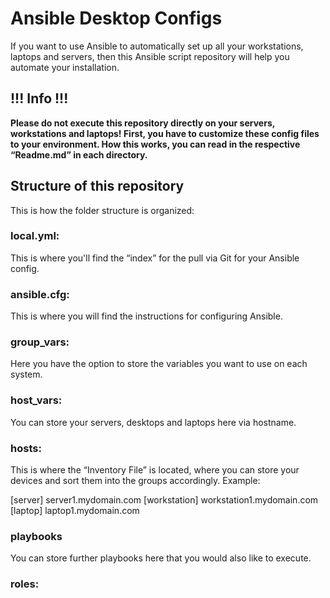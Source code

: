 # Ansible Desktop Configs

If you want to use Ansible to automatically set up all your workstations, laptops and servers, then this Ansible script repository will help you automate your installation.

## !!! Info !!!

**Please do not execute this repository directly on your servers, workstations and laptops!
First, you have to customize these config files to your environment. How this works, you can read in the respective “Readme.md” in each directory.**

## Structure of this repository

This is how the folder structure is organized:

### local.yml: 
This is where you'll find the “index” for the pull via Git for your Ansible config.

### ansible.cfg:
This is where you will find the instructions for configuring Ansible.

### group_vars:
Here you have the option to store the variables you want to use on each system.

### host_vars:
You can store your servers, desktops and laptops here via hostname.

### hosts:
This is where the “Inventory File” is located, where you can store your devices and sort them into the groups accordingly.
Example: 

[server]
server1.mydomain.com
[workstation]
workstation1.mydomain.com
[laptop]
laptop1.mydomain.com

### playbooks
You can store further playbooks here that you would also like to execute.

### roles:
